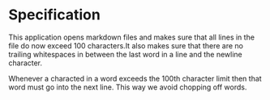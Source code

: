 # Specification

This application opens markdown files and makes sure that all lines in the file do now exceed 100
characters.It also makes sure that there are no trailing whitespaces in between the last word in a
line and the newline character.

Whenever a characted in a word exceeds the 100th character limit then that word must go into the
next line. This way we avoid chopping off words.

